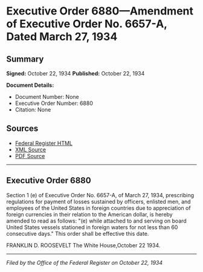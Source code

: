 # Executive Order 6880—Amendment of Executive Order No. 6657-A, Dated March 27, 1934

## Summary

**Signed:** October 22, 1934
**Published:** October 22, 1934

**Document Details:**
- Document Number: None
- Executive Order Number: 6880
- Citation: None

## Sources
- [Federal Register HTML](https://www.presidency.ucsb.edu/documents/executive-order-6880-amendment-executive-order-no-6657-dated-march-27-1934)
- [XML Source](None)
- [PDF Source](None)

---

## Executive Order 6880

Section 1 (e) of Executive Order No. 6657-A, of March 27, 1934, prescribing regulations for payment of losses sustained by officers, enlisted men, and employees of the United States in foreign countries due to appreciation of foreign currencies in their relation to the American dollar, is hereby amended to read as follows:
"(e) while attached to and serving on board United States vessels stationed in foreign waters for not less than 60 consecutive days."
This order shall be effective this date.

FRANKLIN D. ROOSEVELT
The White House,October 22 1934.

---

*Filed by the Office of the Federal Register on October 22, 1934*
